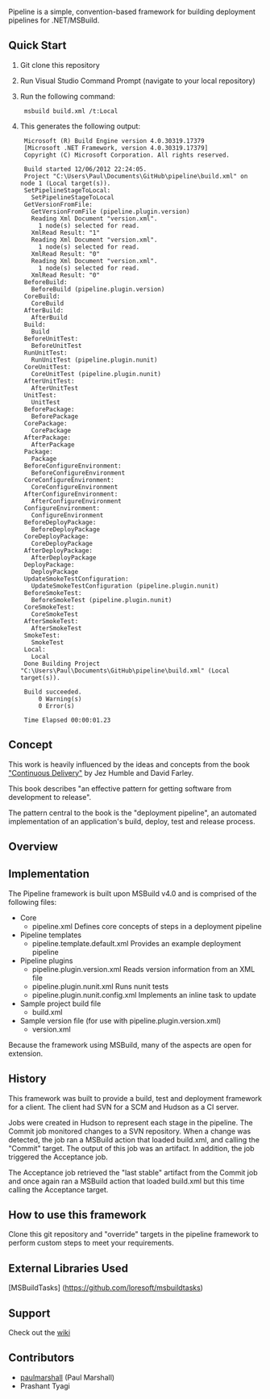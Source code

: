 Pipeline is a simple, convention-based framework for building deployment pipelines for .NET/MSBuild.

Quick Start
-----------
1. Git clone this repository
2. Run Visual Studio Command Prompt (navigate to your local repository)
3. Run the following command:

		msbuild build.xml /t:Local

4. This generates the following output:

		Microsoft (R) Build Engine version 4.0.30319.17379
		[Microsoft .NET Framework, version 4.0.30319.17379]
		Copyright (C) Microsoft Corporation. All rights reserved.

		Build started 12/06/2012 22:24:05.
		Project "C:\Users\Paul\Documents\GitHub\pipeline\build.xml" on node 1 (Local target(s)).
		SetPipelineStageToLocal:
		  SetPipelineStageToLocal
		GetVersionFromFile:
		  GetVersionFromFile (pipeline.plugin.version)
		  Reading Xml Document "version.xml".
		    1 node(s) selected for read.
		  XmlRead Result: "1"
		  Reading Xml Document "version.xml".
		    1 node(s) selected for read.
		  XmlRead Result: "0"
		  Reading Xml Document "version.xml".
		    1 node(s) selected for read.
		  XmlRead Result: "0"
		BeforeBuild:
		  BeforeBuild (pipeline.plugin.version)
		CoreBuild:
		  CoreBuild
		AfterBuild:
		  AfterBuild
		Build:
		  Build
		BeforeUnitTest:
		  BeforeUnitTest
		RunUnitTest:
		  RunUnitTest (pipeline.plugin.nunit)
		CoreUnitTest:
		  CoreUnitTest (pipeline.plugin.nunit)
		AfterUnitTest:
		  AfterUnitTest
		UnitTest:
		  UnitTest
		BeforePackage:
		  BeforePackage
		CorePackage:
		  CorePackage
		AfterPackage:
		  AfterPackage
		Package:
		  Package
		BeforeConfigureEnvironment:
		  BeforeConfigureEnvironment
		CoreConfigureEnvironment:
		  CoreConfigureEnvironment
		AfterConfigureEnvironment:
		  AfterConfigureEnvironment
		ConfigureEnvironment:
		  ConfigureEnvironment
		BeforeDeployPackage:
		  BeforeDeployPackage
		CoreDeployPackage:
		  CoreDeployPackage
		AfterDeployPackage:
		  AfterDeployPackage
		DeployPackage:
		  DeployPackage
		UpdateSmokeTestConfiguration:
		  UpdateSmokeTestConfiguration (pipeline.plugin.nunit)
		BeforeSmokeTest:
		  BeforeSmokeTest (pipeline.plugin.nunit)
		CoreSmokeTest:
		  CoreSmokeTest
		AfterSmokeTest:
		  AfterSmokeTest
		SmokeTest:
		  SmokeTest
		Local:
		  Local
		Done Building Project "C:\Users\Paul\Documents\GitHub\pipeline\build.xml" (Local target(s)).

		Build succeeded.
		    0 Warning(s)
		    0 Error(s)

		Time Elapsed 00:00:01.23

Concept
-------
This work is heavily influenced by the ideas and concepts from the book ["Continuous Delivery"](http://www.amazon.co.uk/Continuous-Delivery-Deployment-Automation-Addison-Wesley/dp/0321601912#) by Jez Humble and David Farley.

This book describes "an effective pattern for getting software from development to release". 

The pattern central to the book is the "deployment pipeline", an automated implementation of an application's build, deploy, test and release process.

Overview
--------

Implementation
--------
The Pipeline framework is built upon MSBuild v4.0 and is comprised of the following files:

* Core
	* pipeline.xml
		Defines core concepts of steps in a deployment pipeline
* Pipeline templates
	* pipeline.template.default.xml
		Provides an example deployment pipeline
* Pipeline plugins
	* pipeline.plugin.version.xml
		Reads version information from an XML file
	* pipeline.plugin.nunit.xml
		Runs nunit tests
	* pipeline.plugin.nunit.config.xml
		Implements an inline task to update
* Sample project build file
	* build.xml
* Sample version file (for use with pipeline.plugin.version.xml)
	* version.xml

Because the framework using MSBuild, many of the aspects are open for extension.

History
-------
This framework was built to provide a build, test and deployment framework for a client. The client had SVN for a SCM and Hudson as a CI server.

Jobs were created in Hudson to represent each stage in the pipeline. The Commit job monitored changes to a SVN repository. When a change was detected, the job ran a MSBuild action that loaded build.xml, and calling the "Commit" target. The output of this job was an artifact. In addition, the job triggered the Acceptance job.

The Acceptance job retrieved the "last stable" artifact from the Commit job and once again ran a MSBuild action that loaded build.xml but this time calling the Acceptance target.

How to use this framework
-------------------------
Clone this git repository and "override" targets in the pipeline framework to perform custom steps to meet your requirements.

External Libraries Used
-----------------------
[MSBuildTasks] (https://github.com/loresoft/msbuildtasks)

Support
-------
Check out the [wiki](https://github.com/paulmarshall/pipeline/wiki)

Contributors
------------
 - [paulmarshall](https://github.com/paulmarshall) (Paul Marshall)
 - Prashant Tyagi